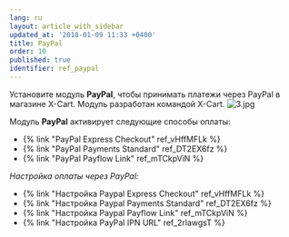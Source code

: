 ```yaml
---
lang: ru
layout: article_with_sidebar
updated_at: '2018-01-09 11:33 +0400'
title: PayPal
order: 10
published: true
identifier: ref_paypal
---
```

Установите модуль **PayPal**, чтобы принимать платежи через PayPal в магазине X-Cart. Модуль разработан командой X-Cart. 
    ![3.jpg]({{site.baseurl}}/attachments/ref_paypal/3.jpg)

Модуль **PayPal** активирует следующие способы оплаты:

*   {% link "PayPal Express Checkout" ref_vHffMFLk %}
*   {% link "PayPal Payments Standard" ref_DT2EX6fz %}
*   {% link "PayPal Payflow Link" ref_mTCkpViN %}

_Настройка оплаты через PayPal:_

*   {% link "Настройка Paypal Express Checkout" ref_vHffMFLk %}
*   {% link "Настройка Paypal Payments Standard" ref_DT2EX6fz %}
*   {% link "Настройка Paypal Payflow Link" ref_mTCkpViN %}
*   {% link "Настройка PayPal IPN URL" ref_2rlawgsT %}
